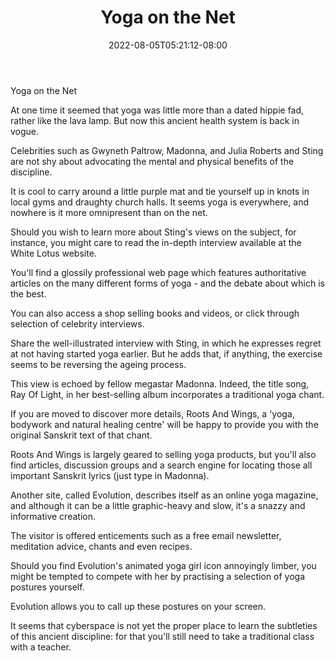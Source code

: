 ﻿---
title: "Yoga on the Net"
date: 2022-08-05T05:21:12-08:00
description: "yoga Tips for Web Success"
featured_image: "/images/yoga.jpg"
tags: ["yoga"]
---

Yoga on the Net

At one time it seemed that yoga was little more than a dated hippie fad, rather like the lava lamp. But now this ancient health system is back in vogue.

Celebrities such as Gwyneth Paltrow, Madonna, and Julia Roberts and Sting are not shy about advocating the mental and physical benefits of the discipline.

It is cool to carry around a little purple mat and tie yourself up in knots in local gyms and draughty church halls. It seems yoga is everywhere, and nowhere is it more omnipresent than on the net. 

Should you wish to learn more about Sting's views on the subject, for instance, you might care to read the in-depth interview available at the White Lotus website.

You'll find a glossily professional web page which features authoritative articles on the many different forms of yoga - and the debate about which is the best.

You can also access a shop selling books and videos, or click through selection of celebrity interviews.

Share the well-illustrated interview with Sting, in which he expresses regret at not having started yoga earlier. But he adds that, if anything, the exercise seems to be reversing the ageing process.

This view is echoed by fellow megastar Madonna. Indeed, the title song, Ray Of Light, in her best-selling album incorporates a traditional yoga chant.

If you are moved to discover more details, Roots And Wings, a 'yoga, bodywork and natural healing centre' will be happy to provide you with the original Sanskrit text of that chant.

Roots And Wings is largely geared to selling yoga products, but you'll also find articles, discussion groups and a search engine for locating those all important Sanskrit lyrics (just type in Madonna).

Another site, called Evolution, describes itself as an online yoga magazine, and although it can be a little graphic-heavy and slow, it's a snazzy and informative creation.

The visitor is offered enticements such as a free email newsletter, meditation advice, chants and even recipes.

Should you find Evolution's animated yoga girl icon annoyingly limber, you might be tempted to compete with her by practising a selection of yoga postures yourself.

Evolution allows you to call up these postures on your screen.

It seems that cyberspace is not yet the proper place to learn the subtleties of this ancient discipline: for that you'll still need to take a traditional class with a teacher.

